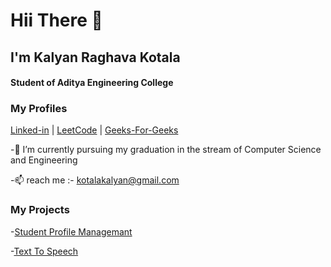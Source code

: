 # Hii There 👋

## I'm Kalyan Raghava Kotala
#### Student of Aditya Engineering College

### My  Profiles
[Linked-in](https://www.linkedin.com/in/kalyan-raghava-kotala/)  |
[LeetCode](https://leetcode.com/KalyanRaghava_2002/)  |
[Geeks-For-Geeks](https://auth.geeksforgeeks.org/user/kalyan_raghava_kotala)


-🌱 I’m currently pursuing my graduation in the stream of Computer Science and Engineering

-📫 reach me :- kotalakalyan@gmail.com

### My  Projects
-[Student Profile Managemant](https://github.com/Kalyanraghavakotala/project_SPM)

-[Text To Speech](https://github.com/Kalyanraghavakotala/KalyanRaghava_TextToSpeech.github.io)

